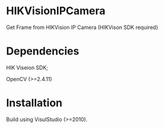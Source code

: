 # HIKVisionIPCamera
Get Frame from HIKVision IP Camera (HIKVison SDK required)

# Dependencies
HIK Viseion SDK; 

OpenCV (>=2.4.11)

# Installation
Build using VisulStudio (>=2010).
